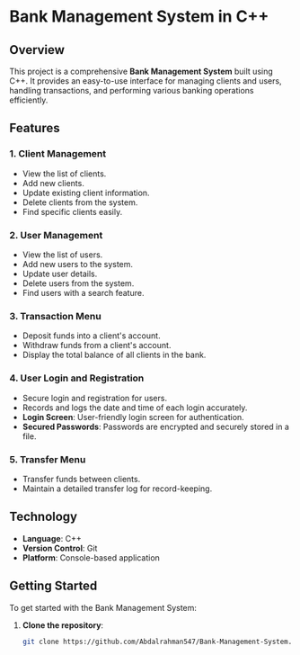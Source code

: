 # Bank Management System in C++

## Overview
This project is a comprehensive **Bank Management System** built using C++. It provides an easy-to-use interface for managing clients and users, handling transactions, and performing various banking operations efficiently.

## Features
### 1. Client Management
- View the list of clients.
- Add new clients.
- Update existing client information.
- Delete clients from the system.
- Find specific clients easily.

### 2. User Management
- View the list of users.
- Add new users to the system.
- Update user details.
- Delete users from the system.
- Find users with a search feature.

### 3. Transaction Menu
- Deposit funds into a client's account.
- Withdraw funds from a client's account.
- Display the total balance of all clients in the bank.

### 4. User Login and Registration
- Secure login and registration for users.
- Records and logs the date and time of each login accurately.
- **Login Screen**: User-friendly login screen for authentication.
- **Secured Passwords**: Passwords are encrypted and securely stored in a file.

### 5. Transfer Menu
- Transfer funds between clients.
- Maintain a detailed transfer log for record-keeping.

## Technology
- **Language**: C++
- **Version Control**: Git
- **Platform**: Console-based application

## Getting Started
To get started with the Bank Management System:

1. **Clone the repository**:
   ```bash
   git clone https://github.com/Abdalrahman547/Bank-Management-System.git
